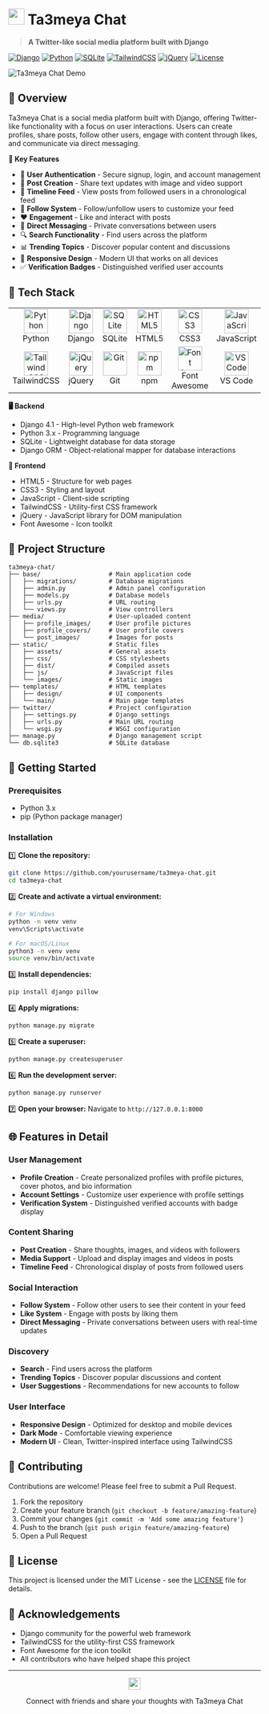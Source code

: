# <img src="https://img.icons8.com/color/48/000000/twitter.png" width="32" height="32"/> Ta3meya Chat

> **A Twitter-like social media platform built with Django**

[![Django](https://img.shields.io/badge/Django-4.1-092E20?logo=django)](https://www.djangoproject.com/)
[![Python](https://img.shields.io/badge/Python-3.x-3776AB?logo=python)](https://www.python.org/)
[![SQLite](https://img.shields.io/badge/SQLite-3-003B57?logo=sqlite)](https://www.sqlite.org/)
[![TailwindCSS](https://img.shields.io/badge/TailwindCSS-2.0-38B2AC?logo=tailwind-css)](https://tailwindcss.com/)
[![jQuery](https://img.shields.io/badge/jQuery-3.5-0769AD?logo=jquery)](https://jquery.com/)
[![License](https://img.shields.io/badge/License-MIT-yellow.svg)](LICENSE)

![Ta3meya Chat Demo](https://placehold.co/800x400/22c55e/FFFFFF/png?text=Ta3meya+Chat&font=montserrat)

## 🌟 Overview

Ta3meya Chat is a social media platform built with Django, offering Twitter-like functionality with a focus on user interactions. Users can create profiles, share posts, follow other users, engage with content through likes, and communicate via direct messaging.

<b>🔑 Key Features</b>

- 👤 **User Authentication** - Secure signup, login, and account management
- 📝 **Post Creation** - Share text updates with image and video support
- 🔄 **Timeline Feed** - View posts from followed users in a chronological feed
- 👥 **Follow System** - Follow/unfollow users to customize your feed
- ❤️ **Engagement** - Like and interact with posts
- 💬 **Direct Messaging** - Private conversations between users
- 🔍 **Search Functionality** - Find users across the platform
- 📊 **Trending Topics** - Discover popular content and discussions
- 📱 **Responsive Design** - Modern UI that works on all devices
- ✅ **Verification Badges** - Distinguished verified user accounts

## 🔧 Tech Stack

<div align="center">
  <table>
    <tr>
      <td align="center" width="96">
        <img src="https://cdn.jsdelivr.net/gh/devicons/devicon/icons/python/python-original.svg" alt="Python" width="48" height="48" />
        <br/>Python
      </td>
      <td align="center" width="96">
        <img src="https://cdn.jsdelivr.net/gh/devicons/devicon/icons/django/django-plain.svg" alt="Django" width="48" height="48" />
        <br/>Django
      </td>
      <td align="center" width="96">
        <img src="https://cdn.jsdelivr.net/gh/devicons/devicon/icons/sqlite/sqlite-original.svg" alt="SQLite" width="48" height="48" />
        <br/>SQLite
      </td>
      <td align="center" width="96">
        <img src="https://cdn.jsdelivr.net/gh/devicons/devicon/icons/html5/html5-original.svg" alt="HTML5" width="48" height="48" />
        <br/>HTML5
      </td>
      <td align="center" width="96">
        <img src="https://cdn.jsdelivr.net/gh/devicons/devicon/icons/css3/css3-original.svg" alt="CSS3" width="48" height="48" />
        <br/>CSS3
      </td>
      <td align="center" width="96">
        <img src="https://cdn.jsdelivr.net/gh/devicons/devicon/icons/javascript/javascript-original.svg" alt="JavaScript" width="48" height="48" />
        <br/>JavaScript
      </td>
    </tr>
    <tr>
      <td align="center" width="96">
        <img src="https://cdn.jsdelivr.net/gh/devicons/devicon/icons/tailwindcss/tailwindcss-plain.svg" alt="TailwindCSS" width="48" height="48" />
        <br/>TailwindCSS
      </td>
      <td align="center" width="96">
        <img src="https://cdn.jsdelivr.net/gh/devicons/devicon/icons/jquery/jquery-original.svg" alt="jQuery" width="48" height="48" />
        <br/>jQuery
      </td>
      <td align="center" width="96">
        <img src="https://cdn.jsdelivr.net/gh/devicons/devicon/icons/git/git-original.svg" alt="Git" width="48" height="48" />
        <br/>Git
      </td>
      <td align="center" width="96">
        <img src="https://cdn.jsdelivr.net/gh/devicons/devicon/icons/npm/npm-original-wordmark.svg" alt="npm" width="48" height="48" />
        <br/>npm
      </td>
      <td align="center" width="96">
        <img src="https://cdn.worldvectorlogo.com/logos/font-awesome-1.svg" alt="Font Awesome" width="48" height="48" />
        <br/>Font Awesome
      </td>
      <td align="center" width="96">
        <img src="https://cdn.jsdelivr.net/gh/devicons/devicon/icons/vscode/vscode-original.svg" alt="VS Code" width="48" height="48" />
        <br/>VS Code
      </td>
    </tr>
  </table>
</div>

<b>🖥️ Backend</b>

- Django 4.1 - High-level Python web framework
- Python 3.x - Programming language
- SQLite - Lightweight database for data storage
- Django ORM - Object-relational mapper for database interactions

<b>🎨 Frontend</b>

- HTML5 - Structure for web pages
- CSS3 - Styling and layout
- JavaScript - Client-side scripting
- TailwindCSS - Utility-first CSS framework
- jQuery - JavaScript library for DOM manipulation
- Font Awesome - Icon toolkit

## 📂 Project Structure

```
ta3meya-chat/
├── base/                   # Main application code
│   ├── migrations/         # Database migrations
│   ├── admin.py            # Admin panel configuration
│   ├── models.py           # Database models
│   ├── urls.py             # URL routing
│   └── views.py            # View controllers
├── media/                  # User-uploaded content
│   ├── profile_images/     # User profile pictures
│   ├── profile_covers/     # User profile covers
│   └── post_images/        # Images for posts
├── static/                 # Static files
│   ├── assets/             # General assets
│   ├── css/                # CSS stylesheets
│   ├── dist/               # Compiled assets
│   ├── js/                 # JavaScript files
│   └── images/             # Static images
├── templates/              # HTML templates
│   ├── design/             # UI components
│   └── main/               # Main page templates
├── twitter/                # Project configuration
│   ├── settings.py         # Django settings
│   ├── urls.py             # Main URL routing
│   └── wsgi.py             # WSGI configuration
├── manage.py               # Django management script
└── db.sqlite3              # SQLite database
```

## 🚀 Getting Started

### Prerequisites

- Python 3.x
- pip (Python package manager)

### Installation

1️⃣ **Clone the repository:**
```sh
git clone https://github.com/yourusername/ta3meya-chat.git
cd ta3meya-chat
```

2️⃣ **Create and activate a virtual environment:**
```sh
# For Windows
python -m venv venv
venv\Scripts\activate

# For macOS/Linux
python3 -m venv venv
source venv/bin/activate
```

3️⃣ **Install dependencies:**
```sh
pip install django pillow
```

4️⃣ **Apply migrations:**
```sh
python manage.py migrate
```

5️⃣ **Create a superuser:**
```sh
python manage.py createsuperuser
```

6️⃣ **Run the development server:**
```sh
python manage.py runserver
```

7️⃣ **Open your browser:**
Navigate to `http://127.0.0.1:8000`

## 🌐 Features in Detail

### User Management
- **Profile Creation** - Create personalized profiles with profile pictures, cover photos, and bio information
- **Account Settings** - Customize user experience with profile settings
- **Verification System** - Distinguished verified accounts with badge display

### Content Sharing
- **Post Creation** - Share thoughts, images, and videos with followers
- **Media Support** - Upload and display images and videos in posts
- **Timeline Feed** - Chronological display of posts from followed users

### Social Interaction
- **Follow System** - Follow other users to see their content in your feed
- **Like System** - Engage with posts by liking them
- **Direct Messaging** - Private conversations between users with real-time updates

### Discovery
- **Search** - Find users across the platform
- **Trending Topics** - Discover popular discussions and content
- **User Suggestions** - Recommendations for new accounts to follow

### User Interface
- **Responsive Design** - Optimized for desktop and mobile devices
- **Dark Mode** - Comfortable viewing experience
- **Modern UI** - Clean, Twitter-inspired interface using TailwindCSS

## 🤝 Contributing

Contributions are welcome! Please feel free to submit a Pull Request.

1. Fork the repository
2. Create your feature branch (`git checkout -b feature/amazing-feature`)
3. Commit your changes (`git commit -m 'Add some amazing feature'`)
4. Push to the branch (`git push origin feature/amazing-feature`)
5. Open a Pull Request

## 📝 License

This project is licensed under the MIT License - see the [LICENSE](LICENSE) file for details.

## 🙏 Acknowledgements

- Django community for the powerful web framework
- TailwindCSS for the utility-first CSS framework
- Font Awesome for the icon toolkit
- All contributors who have helped shape this project

---

<div align="center">
  <img src="https://img.icons8.com/color/48/000000/twitter.png" width="24" height="24"/>
  <p>Connect with friends and share your thoughts with Ta3meya Chat</p>
</div> 
